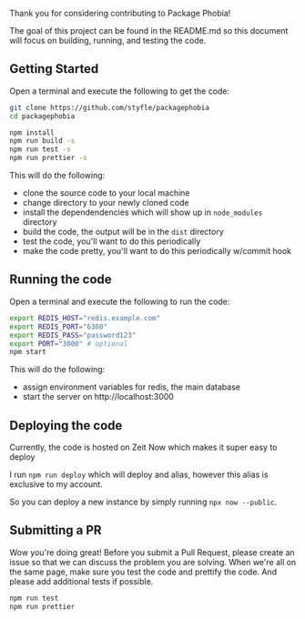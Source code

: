 Thank you for considering contributing to Package Phobia!

The goal of this project can be found in the README.md so this document will focus on building, running, and testing the code.

## Getting Started

Open a terminal and execute the following to get the code:

```sh
git clone https://github.com/styfle/packagephobia
cd packagephobia

npm install
npm run build -s
npm run test -s
npm run prettier -s
```

This will do the following:

- clone the source code to your local machine
- change directory to your newly cloned code
- install the dependendencies which will show up in `node_modules` directory
- build the code, the output will be in the `dist` directory
- test the code, you'll want to do this periodically
- make the code pretty, you'll want to do this periodically w/commit hook

## Running the code

Open a terminal and execute the following to run the code:

```sh
export REDIS_HOST="redis.example.com"
export REDIS_PORT="6380"
export REDIS_PASS="password123"
export PORT="3000" # optional
npm start
```

This will do the following:

- assign environment variables for redis, the main database
- start the server on http://localhost:3000

## Deploying the code

Currently, the code is hosted on Zeit Now which makes it super easy to deploy

I run `npm run deploy` which will deploy and alias, however this alias is exclusive to my account.

So you can deploy a new instance by simply running `npx now --public`.

## Submitting a PR

Wow you're doing great! Before you submit a Pull Request, please create an issue so that we can discuss the problem you are solving. When we're all on the same page, make sure you test the code and prettify the code. And please add additional tests if possible.

```sh
npm run test
npm run prettier
```
